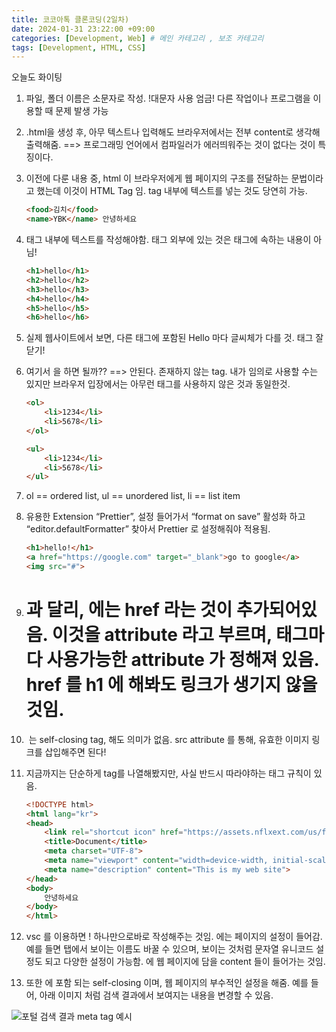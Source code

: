 ```yaml
---
title: 코코아톡 클론코딩(2일차)
date: 2024-01-31 23:22:00 +09:00
categories: [Development, Web] # 메인 카테고리 , 보조 카테고리
tags: [Development, HTML, CSS]
---
```


오늘도 화이팅

1. 파일, 폴더 이름은 소문자로 작성.
   !대문자 사용 엄금! 다른 작업이나 프로그램을 이용할 때 문제 발생 가능

2. .html을 생성 후, 아무 텍스트나 입력해도 브라우저에서는 전부 content로 생각해 출력해줌. ==> 프로그래밍 언어에서 컴파일러가 에러띄워주는 것이 없다는 것이 특징이다.

3. 이전에 다룬 내용 중, html 이 브라우저에게 웹 페이지의 구조를 전달하는 문법이라고 했는데 이것이 HTML Tag 임. tag 내부에 텍스트를 넣는 것도 당연히 가능.

   ```HTML
   <food>김치</food>
   <name>YBK</name> 안녕하세요
   ```

4. 태그 내부에 텍스트를 작성해야함. 태그 외부에 있는 것은 태그에 속하는 내용이 아님!

   ```HTML
   <h1>hello</h1>
   <h2>hello</h2>
   <h3>hello</h3>
   <h4>hello</h4>
   <h5>hello</h5>
   <h6>hello</h6>
   ```

5. 실제 웹사이트에서 보면, 다른 태그에 포함된 Hello 마다 글씨체가 다를 것.
   태그 잘 닫기!

6. 여기서 <h7></h7> 을 하면 될까?? ==> 안된다. 존재하지 않는 tag. 내가 임의로 사용할 수는 있지만 브라우저 입장에서는 아무런 태그를 사용하지 않은 것과 동일한것.

   ```HTML
   <ol>
       <li>1234</li>
       <li>5678</li>
   </ol>

   <ul>
       <li>1234</li>
       <li>5678</li>
   </ul>
   ```

7. ol == ordered list, ul == unordered list, li == list item

8. 유용한 Extension “Prettier”, 설정 들어가서 “format on save” 활성화 하고 “editor.defaultFormatter” 찾아서 Prettier 로 설정해줘야 적용됨.

   ```HTML
   <h1>hello!</h1>
   <a href="https://google.com" target="_blank">go to google</a>
   <img src="#">
   ```

9. <h1>과 달리, <a> 에는 href 라는 것이 추가되어있음.
   이것을 attribute 라고 부르며, 태그마다 사용가능한 attribute 가 정해져 있음.
   href 를 h1 에 해봐도 링크가 생기지 않을 것임.

10. <img> 는 self-closing tag, </img> 해도 의미가 없음.
    src attribute 를 통해, 유효한 이미지 링크를 삽입해주면 된다!

11. 지금까지는 단순하게 tag를 나열해봤지만, 사실 반드시 따라야하는 태그 규칙이 있음.

    ```HTML
    <!DOCTYPE html>
    <html lang="kr">
    <head>
        <link rel="shortcut icon" href="https://assets.nflxext.com/us/ffe/siteui/common/icons/nficon2023.ico">
        <title>Document</title>
        <meta charset="UTF-8">
        <meta name="viewport" content="width=device-width, initial-scale=1.0">
        <meta name="description" content="This is my web site">
    </head>
    <body>
        안녕하세요
    </body>
    </html>
    ```

12. vsc 를 이용하면 ! 하나만으로바로 작성해주는 것임. <head> 에는 페이지의 설정이 들어감. 예를 들면 탭에서 보이는 이름도 바꿀 수 있으며, 보이는 것처럼 문자열 유니코드 설정도 되고 다양한 설정이 가능함. <body> 에 웹 페이지에 담을 content 들이 들어가는 것임.

13. <meta> 또한 <head> 에 포함 되는 self-closing 이며, 웹 페이지의 부수적인 설정을 해줌. 예를 들어, 아래 이미지 처럼 검색 결과에서 보여지는 내용을 변경할 수 있음.

<img src="https://kybaq.github.io/assets/img/posts/2024-01-31-코코아톡-클론코딩(2일차)-1.png" alt="포털 검색 결과 meta tag 예시">

<title> 이나 <meta> tag 의 description 같은 attribute 는 검색 결과에 실제로 이용되니까 중요한 것들임.
meta tag 를 이용해 설정이 가능함

강의 2.6 까지 수강.
조금 피곤해서 오늘만 일찍 마무리.. 알바와 연구실 모두 정리하자 얼른..
